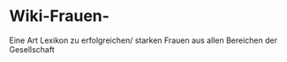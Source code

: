 # Wiki-Frauen-
Eine Art Lexikon zu erfolgreichen/ starken Frauen aus allen Bereichen der Gesellschaft 
